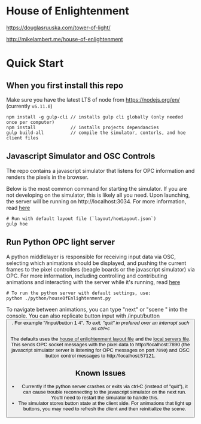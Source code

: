 # House of Enlightenment

https://douglasruuska.com/tower-of-light/

http://mikelambert.me/house-of-enlightenment

# Quick Start
## When you first install this repo
Make sure you have the latest LTS of node from https://nodejs.org/en/ (currently `v6.11.0`)
```
npm install -g gulp-cli // installs gulp cli globally (only needed once per computer)
npm install             // installs projects dependancies
gulp build-all          // compile the simulator, contorls, and hoe client files
```

## Javascript Simulator and OSC Controls
The repo contains a javascript simulator that listens for OPC information and renders the pixels in the browser.

Below is the most common command for starting the simulator. If you are not developing on the simulator, this is likely all you need. Upon launching, the server will be running on http://localhost:3034. For more information,  read [here](./javascript)

```
# Run with default layout file (`layout/hoeLayout.json`)
gulp hoe
```

## Run Python OPC light server
A python middlelayer is responsible for receiving input data via OSC, selecting which animations should be displayed, and pushing the current frames to the pixel controllers (beagle boards or the javascript simulator) via OPC.
For more information, including controlling and contributing animations and interacting with the server while it's running, read [here](./python)

```
# To run the python server with default settings, use:
python ./python/houseOfEnlightenment.py
```
To navigate between animations, you can type "next" or "scene <scene name>" into the console. You can also replicate button input with /input/button <station id> <button id>. For example "/input/button 1 4". *To exit, "quit" in prefered over an interrupt such as ctrl+c*

The defaults uses the [house of enlightenment layout file](./layout.hoeLayout.json) and the [local servers file](./layout/servers_local.json). This sends OPC socket messages with the pixel data to http://localhost:7890 (the javascript simulator server is listening for OPC messages on port `7890`) and OSC button control messages to http://localhost:57121. 

## Known Issues
- Currently if the python server crashes or exits via ctrl-C (instead of "quit"), it can cause trouble reconnecting to the javascript simulator on the next run. You'll need to restart the simulator to handle this.
- The simulator stores button state at the client side. For animations that light up buttons, you may need to refresh the client and then reinitialize the scene.
